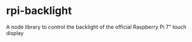 # rpi-backlight
A node library to control the backlight of the official Raspberry Pi 7" touch display 
